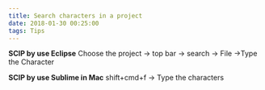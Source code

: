 ```yaml
---
title: Search characters in a project
date: 2018-01-30 00:25:00
tags: Tips
---
```


__SCIP by use Eclipse__
Choose the project -> top bar -> search -> File ->Type the Character  

__SCIP by use Sublime in Mac__
shift+cmd+f -> Type the characters  
